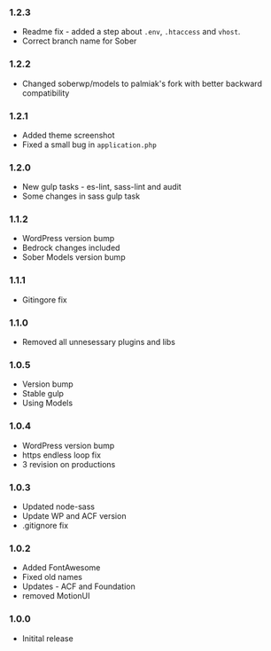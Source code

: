 ### 1.2.3
* Readme fix - added a step about `.env`, `.htaccess` and `vhost`.
* Correct branch name for Sober

### 1.2.2
* Changed soberwp/models to palmiak's fork with better backward compatibility

### 1.2.1
* Added theme screenshot 
* Fixed a small bug in `application.php`

### 1.2.0
* New gulp tasks - es-lint, sass-lint and audit
* Some changes in sass gulp task

### 1.1.2
* WordPress version bump
* Bedrock changes included
* Sober Models version bump

### 1.1.1
* Gitingore fix

### 1.1.0
* Removed all unnesessary plugins and libs

### 1.0.5
* Version bump
* Stable gulp
* Using Models

### 1.0.4
* WordPress version bump
* https endless loop fix
* 3 revision on productions

### 1.0.3

* Updated node-sass
* Update WP and ACF version
* .gitignore fix

### 1.0.2

* Added FontAwesome
* Fixed old names
* Updates - ACF and Foundation
* removed MotionUI 

### 1.0.0

* Initital release


